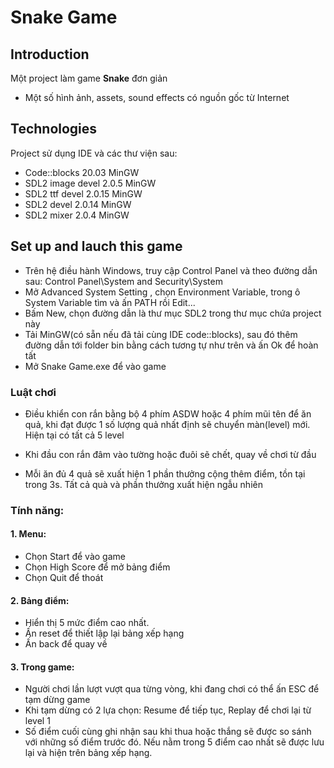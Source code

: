 # Snake Game

## Introduction
Một project làm game **Snake** đơn giản

* Một số hình ảnh, assets, sound effects có nguồn gốc từ Internet

## Technologies
Project sử dụng IDE và các thư viện sau:

* Code::blocks 20.03 MinGW
* SDL2 image devel 2.0.5 MinGW
* SDL2 ttf devel 2.0.15 MinGW
* SDL2 devel 2.0.14 MinGW
* SDL2 mixer 2.0.4 MinGW

## Set up and lauch this game
- Trên hệ điều hành Windows, truy cập Control Panel và theo đường dẫn sau: Control Panel\System and Security\System
- Mở Advanced System Setting , chọn Environment Variable, trong ô System Variable tìm và ấn PATH rồi Edit...
- Bấm New, chọn đường dẫn là thư mục SDL2 trong thư mục chứa project này
- Tải MinGW(có sẵn nếu đã tải cùng IDE code::blocks), sau đó thêm đường dẫn tới folder bin bằng cách tương tự
 như trên và ấn Ok để hoàn tất
- Mở Snake Game.exe để vào game

### Luật chơi
* Điều khiển con rắn bằng bộ 4 phím ASDW hoặc 4 phím mũi tên để ăn quả, khi đạt được 1 số lượng quả nhất định sẽ
 chuyển màn(level) mới. Hiện tại có tất cả 5 level

* Khi đầu con rắn đâm vào tường hoặc đuôi sẽ chết, quay về chơi từ đầu

* Mỗi ăn đủ 4 quả sẽ xuất hiện 1 phần thưởng cộng thêm điểm, tồn tại trong 3s. Tất cả 
 quà và phần thưởng xuất hiện ngẫu nhiên

### Tính năng:

#### 1. Menu:
* Chọn Start để vào game
* Chọn High Score để mở bảng điểm 
* Chọn Quit để thoát

#### 2. Bảng điểm:
* Hiển thị 5 mức điểm cao nhất.
* Ấn reset để thiết lập lại bảng xếp hạng
* Ấn back để quay về
#### 3. Trong game:
* Người chơi lần lượt vượt qua từng vòng, khi đang chơi có thể ấn ESC để tạm dừng game
* Khi tạm dừng có 2 lựa chọn: Resume để tiếp tục, Replay để chơi lại từ level 1
* Số điểm cuối cùng ghi nhận sau khi thua hoặc thắng sẽ được so sánh với những số điểm trước đó. 
 Nếu nằm trong 5 điểm cao nhất sẽ được lưu lại và hiện trên bảng xếp hạng.
